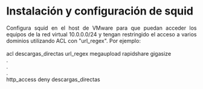 # Instalación y configuración de squid
<div style="text-align: justify;">Configura squid en el host de VMware para que puedan acceder los equipos de la red virtual 10.0.0.0/24 y tengan restringido el acceso a varios dominios utilizando ACL con &quot;url_regex&quot;. Por ejemplo:<br /><br />acl descargas_directas url_regex megaupload rapidshare gigasize<br />. <br />.<br />.<br />http_access deny descargas_directas<br /> </div>
